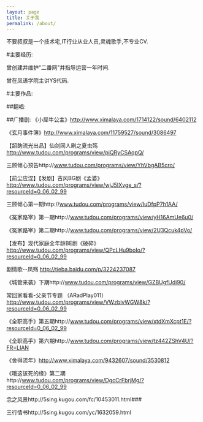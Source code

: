 ```yaml
---
layout: page
title: 关于我
permalink: /about/
---
```


不要叔叔是一个技术宅,IT行业从业人员,灵魂歌手,不专业CV.

#主要经历:

曾创建并维护"二番网"并指导运营一年时间.

曾在凤语学院主讲YS代码.

#主要作品:

##翻唱:

##广播剧:
《小犀牛公主》http://www.ximalaya.com/1714122/sound/6402112

《玄月事件簿》http://www.ximalaya.com/11759527/sound/3086497

【韶韵流光出品】仙剑同人剧之夏虫殇 http://www.tudou.com/programs/view/piQRyCSAqpQ/

三顾倾心预告http://www.tudou.com/programs/view/YhVbgAB5cro/

【前尘应涅】【发剧】古风BG剧《孟婆》http://www.tudou.com/programs/view/wjJ5IXvge_s/?resourceId=0_06_02_99

三顾倾心第一期http://www.tudou.com/programs/view/IuDfpP7h1AA/

《冤家路宰》第一期http://www.tudou.com/programs/view/yH16AmUe6u0/

《冤家路宰》第二期http://www.tudou.com/programs/view/2U3Qcuk4pVo/

【发布】现代家庭全年龄BE剧《破碎》http://www.tudou.com/programs/view/QPcLHu9boIo/?resourceId=0_06_02_99

剧情歌--凤殇 http://tieba.baidu.com/p/3224237087

《城管来袭》下期http://www.tudou.com/programs/view/GZBUgfUdi90/

常回家看看-父亲节专题 （ARadPlay011）http://www.tudou.com/programs/view/VWzbivWGW8k/?resourceId=0_06_02_99

《全职高手》第五期http://www.tudou.com/programs/view/xtdXmXcpt1E/?resourceId=0_06_02_99

《全职高手》第六期http://www.tudou.com/programs/view/tz442ZShV4U/?FR=LIAN

《舍得流年》http://www.ximalaya.com/9432607/sound/3530812

《哦这该死的缘》第二期http://www.tudou.com/programs/view/DgcCrFbrjMg/?resourceId=0_06_02_99

念之风景http://5sing.kugou.com/fc/10453011.html###

三行情书http://5sing.kugou.com/yc/1632059.html

